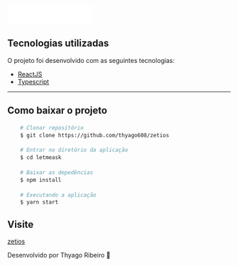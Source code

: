 
<img src="src/assets/images/logo.png" alt="zetios"/>

## Tecnologias utilizadas

O projeto foi desenvolvido com as seguintes tecnologias:

- [ReactJS](https://pt-br.reactjs.org/)
- [Typescript](https://www.typescriptlang.org/)


---

## Como baixar o projeto

```bash
    # Clonar repositório
    $ git clone https://github.com/thyago608/zetios

    # Entrar no diretório da aplicação
    $ cd letmeask

    # Baixar as depedências
    $ npm install

    # Executando a aplicação
    $ yarn start
```

## Visite

[zetios](https://zetios-966c5.web.app/)

Desenvolvido por Thyago Ribeiro 👋
